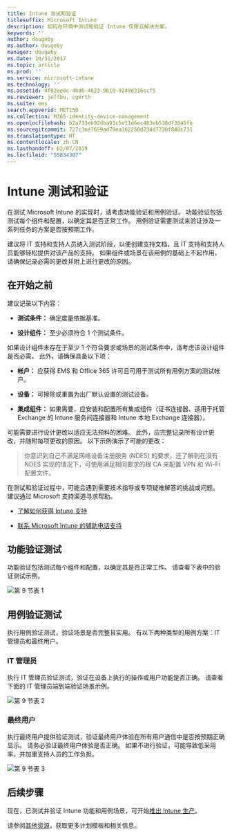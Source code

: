 ```yaml
---
title: Intune 测试和验证
titlesuffix: Microsoft Intune
description: 如何在环境中测试和验证 Intune 仅限云解决方案。
keywords: ''
author: dougeby
ms.author: dougeby
manager: dougeby
ms.date: 10/31/2017
ms.topic: article
ms.prod: ''
ms.service: microsoft-intune
ms.technology: ''
ms.assetid: 4f82ee0c-4bd6-4623-9b10-9249d316ccf5
ms.reviewer: jeffbu, cgerth
ms.suite: ems
search.appverid: MET150
ms.collection: M365-identity-device-management
ms.openlocfilehash: b2a733eb92dba91c5e11d6ec463eb538df3845fb
ms.sourcegitcommit: 727c3ae7659ad79ea162250d234d7730f840c731
ms.translationtype: HT
ms.contentlocale: zh-CN
ms.lasthandoff: 02/07/2019
ms.locfileid: "55834307"
---
```

# <a name="intune-testing-and-validation"></a>Intune 测试和验证

在测试 Microsoft Intune 的实现时，请考虑功能验证和用例验证。 功能验证包括测试每个组件和配置，以确定其是否正常工作。 用例验证需要测试来验证涉及一系列任务的方案是否按预期工作。 

建议将 IT 支持和支持人员纳入测试阶段，以便创建支持文档，且 IT 支持和支持人员能够轻松提供对该产品的支持。 如果组件或场景在该用例的基础上不起作用，请确保记录必需的更改并附上进行更改的原因。

## <a name="before-you-begin"></a>在开始之前

建议记录以下内容：

-   **测试条件：** 确定度量依据基准。

-   **设计组件：** 至少必须符合 1 个测试条件。

如果设计组件未存在于至少 1 个符合要求或场景的测试条件中，请考虑该设计组件是否必需。 此外，请确保具备以下项：

-   **帐户：** 应获得 EMS 和 Office 365 许可且可用于测试所有用例方案的测试帐户。

-   **设备：** 可擦除或重置为出厂默认设置的测试设备。

-   **集成组件：** 如果需要，应安装和配置所有集成组件（证书连接器、适用于托管 Exchange 的 Intune 服务间连接器和 Intune 本地 Exchange 连接器）。

可能需要进行设计更改以适应无法预料的困难。 此外，应完整记录所有设计更改，并随附每项更改的原因。 以下示例演示了可能的更改：

<blockquote>你意识到自己不满足网络设备注册服务 (NDES) 的要求，还了解到在没有 NDES 实现的情况下，可使用满足相同要求的根 CA 来配置 VPN 和 Wi-Fi 配置文件。</blockquote>

在测试和验证过程中，可能会遇到需要技术指导或专项疑难解答的挑战或问题。 建议通过 Microsoft 支持渠道寻求帮助。

-   [了解如何获得 Intune 支持](get-support.md)

-   [联系 Microsoft Intune 的辅助电话支持](get-support.md)

## <a name="functional-validation-testing"></a>功能验证测试

功能验证包括测试每个组件和配置，以确定其是否正常工作。 请查看下表中的验证测试示例。

![第 9 节表 1](./media/section-9-image-1-table.PNG)

## <a name="use-case-validation-testing"></a>用例验证测试

执行用例验证测试，验证场景是否完整且实用。 有以下两种类型的用例方案：IT 管理员和最终用户。

### <a name="it-admin"></a>IT 管理员

执行 IT 管理员验证测试，验证在设备上执行的操作或用户功能是否正确。 请查看下面的 IT 管理员端到端验证场景示例。

![第 9 节表 2](./media/section-9-image-2-table.PNG)

### <a name="end-user"></a>最终用户

执行最终用户提供验证测试，验证最终用户体验在所有用户通信中是否按预期正确显示。 请务必验证最终用户体验是否正确。 如果不进行验证，可能导致低采用率，并加重支持人员的工作负担。

![第 9 节表 3](./media/section-9-image-3-table.PNG)

## <a name="next-steps"></a>后续步骤

现在，已测试并验证 Intune 功能和用例场景，可开始[推出 Intune 生产](planning-guide-rollout-plan.md)。

请参阅[其他资源](planning-guide-resources.md)，获取更多计划模板和相关信息。
